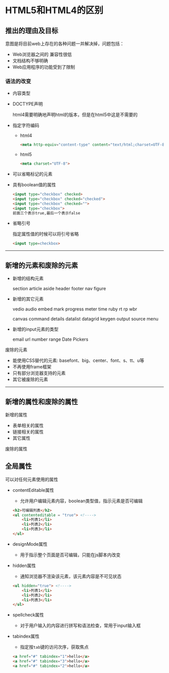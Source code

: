 # HTML5和HTML4的区别

## 推出的理由及目标

意图是将目前web上存在的各种问题一并解决掉，问题包括：

* Web浏览器之间的 兼容性很低
* 文档结构不够明确
* Web应用程序的功能受到了限制

### 语法的改变

* 内容类型

* DOCTYPE声明

  html4需要明确地声明html的版本，但是在html5中这是不需要的

* 指定字符编码

  * html4

    ```html
    <meta http-equiv="content-type" content="text/html;charset=UTF-8">
    ```

  * html5

    ```html
    <meta charset="UTF-8">
    ```

* 可以省略标记的元素

* 具有boolean值的属性

  ```html
  <input type="checkbox" checked>
  <input type="checkbox" checked="checked">
  <input type="checkbox" checked="">
  <input type="checkbox">
  前面三个表示true,最后一个表示false
  ```

* 省略引号

  指定属性值的时候可以将引号省略

  ```html
  <input type=checkbox>
  ```

---

## 新增的元素和废除的元素

* 新增的结构元素

  section	article	aside	header	footer	nav	figure

* 新增的其它元素

  vedio	audio	embed	mark	progress	meter	time	ruby	rt	rp	wbr	

  canvas	command	details	datalist	datagrid		keygen	output	source	menu

* 新增的input元素的类型

  email	url	number		range	Date Pickers

废除的元素

* 能使用CSS替代的元素: basefont、big、center、font、s、tt、u等
* 不再使用frame框架
* 只有部分浏览器支持的元素
* 其它被废除的元素

---

## 新增的属性和废除的属性

新增的属性

* 表单相关的属性
* 链接相关的属性
* 其它属性

废除的属性

## 全局属性

可以对任何元素使用的属性

* contentEditable属性

  * 允许用户编辑元素内容，boolean类型值，指示元素是否可编辑

  ```html
  <h2>可编辑列表</h2>
  <ul contenteditable = "true"> <!---->
      <li>列表1</li>
      <li>列表2</li>
      <li>列表3</li>
  </ul>
  ```

  

* designMode属性

  * 用于指示整个页面是否可编辑，只能在js脚本内改变

* hidden属性

  * 通知浏览器不渲染该元素，该元素内容是不可见状态

  ```html
  <ul hidden="true"> <!---->
      <li>列表1</li>
      <li>列表2</li>
      <li>列表3</li>
  </ul>
  ```

  

* spellcheck属性

  * 对于用户输入的内容进行拼写和语法检查，常用于input输入框

* tabindex属性

  * 指定按`tab`键的访问次序，获取焦点

  ```html
  <a href="#" tabindex="1">hello</a>
  <a href="#" tabindex="3">hello</a>
  <a href="#" tabindex="2">hello</a>
  ```

  